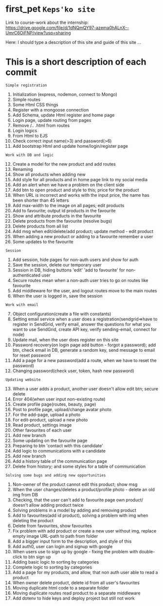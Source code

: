 # first_pet `Keps'ko site`

Link to course-work about the internship: https://drive.google.com/file/d/1dNQmQY97-azema0hALnX--UmrC6OiFNP/view?usp=sharing

Here: I should type a description of this site and guide of this site
...

# This is a short description of each commit

`Simple registration`

1. Initialization (express, nodemon, connect to Mongo)
2. Simple routes
3. Some Html CSS things
4. Register with a mongoose connection
5. Add Schema, update Html register and home page
6. Login page, update routing from pages
7. Remove /.. .html from routes
8. Login logics
9. From Html to EJS
10. Check correct input name(>3) and password(>6)
11. Add bootstrap Html and update home/login/register page

`Work with DB and logic`

12. Create a model for the new product and add routes
13. Renaming
14. Show all products when adding new
15. Add style for all products and in home page link to my social media
16. Add an alert when we have a problem on the client side
17. Add btn to open product and style to this; price for the product
18. When URL is incorrect and works with the input price, the name has been shorter than 45 letters
19. Add max-width to the image on all pages; edit products
20. Add to favourite; output id products in the favourite
21. Show and attribute products in the favourite
22. Delete products from the favourite (resolve bugs)
23. Delete products from all list
24. Add msg when edit/delete/add product; update method - edit product
25. When adding a new product or adding to a favourite remember a user
26. Some updates to the favourite

`Session`

1. Add session, hide pages for non-auth users and show for auth
2. Save the session, delete our temporary user
3. Session in DB, hiding buttons 'edit' 'add to favourite' for non-authenticated user
4. Secure routes mean when a non-auth user tries to go on routes like favourite
5. Add middleware for the user, and logout routes move to the main routes
6. When the user is logged in, save the session

`Work with email`

7. Object configuration(create a file with constants)
8. Setting email service when a user does a registration(sendgrid=>have to register in SendGrid, verify email, answer the questions for what you want to use SendGrid, create API key, verify sending-email, connect for node)
9. Update mail, when the user does register on this site
10. Password recovery(on login page add button - forgot a password); add btn, check email in DB, generate a random key, send message to email for reset password
11. Add a page for a new password(add a route, when we have to reset the password)
12. Changing password(check user, token, hash new password)

`Updating website`

13. When a user adds a product, another user doesn't allow edit btn; secure delete
14. Error 404(when user input non-existing route)
15. Create profile page(routes, beauty, page)
16. Post to profile page, upload/change avatar photo
17. For the add-page, upload a photo
18. For edit-product, upload a new photo
19. Read product, settings image
20. Other favourites of each user
21. Add new branch
22. Some updating on the favourite page
23. Preparing to btn 'contact with this candidate'
24. Add logic to communications with a candidate
25. Add new branch
26. Add a history table of the communication page
27. Delete from history; and some styles for a table of communication

`Solving some bugs and adding new opportunities`

1. Non-owner of the product cannot edit this product; show msg
2. When the user changes/deletes a product/profile photo - delete an old img from DB
3. Checking, that the user can't add to favourite page own product/ doesn't allow adding product twice
4. Solving problems in a model by adding and removing product
5. Add to favourites(add id product), solving a problem with img when deleting the product
6. Delete from favourites, show favourites
7. Fix problem with add product or create a new user without img, replace empty image URL-path to path from folder
8. Add a bigger input form to the description, and style of this
9. Add auth0, user can login and signup with google
10. When users use to sign up by google - fixing the problem with double-click to btn sign up
11. Adding basic logic to sorting by categories
12. Complete logic to sorting by categories
13. Add a page for my products, and allow, that non auth user able to read a product
14. When owner delete product, delete id from all user's favourites
15. Moving duplicate html code to a separate folder
16. Moving duplicate routes read product to a separate middleware
17. Add dotenv to hide keys and deploy project but still not work

<!-- Fix deploying -->
